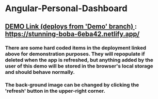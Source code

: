 # Angular-Personal-Dashboard

## <ins> DEMO Link (deploys from 'Demo' branch) </ins>: https://stunning-boba-6eba42.netlify.app/

### There are some hard coded items in the deployment linked above for demonstration purposes. They will repopulate if deleted when the app is refreshed, but anything added by the user of this demo will be stored in the browser's local storage and should behave normally.

### The back-ground image can be changed by clicking the 'refresh' button in the upper-right corner.
